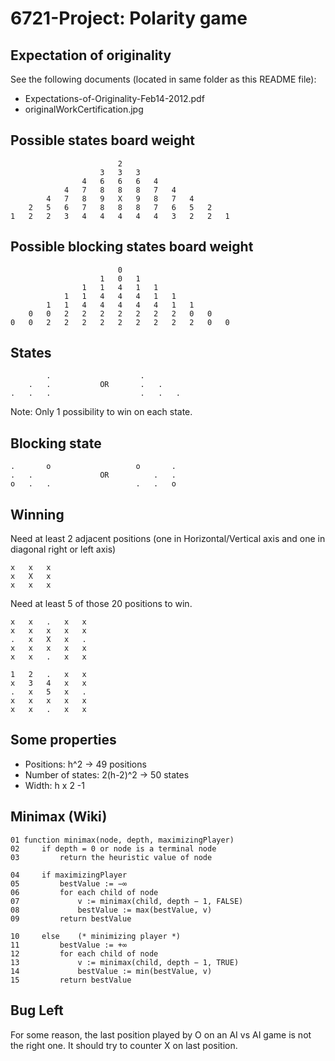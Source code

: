 # 6721-Project: Polarity game


Expectation of originality
--------------------------

See the following documents (located in same folder as this README file):

* Expectations-of-Originality-Feb14-2012.pdf
* originalWorkCertification.jpg

Possible states board weight
----------------------------

                            2
                        3   3   3
                    4   6   6   6   4
                4   7   8   8   8   7   4
            4   7   8   9   X   9   8   7   4
        2   5   6   7   8   8   8   7   6   5   2
    1   2   2   3   4   4   4   4   4   3   2   2   1


Possible blocking states board weight
-------------------------------------

                            0
                        1   0   1
                    1   1   4   1   1
                1   1   4   4   4   1   1
            1   1   4   4   4   4   4   1   1
        0   0   2   2   2   2   2   2   2   0   0
    0   0   2   2   2   2   2   2   2   2   2   0   0



States
------

            .                    .
        .   .           OR       .   .
    .   .   .                    .   .   .

Note: Only 1 possibility to win on each state.


Blocking state
--------------

    .       o                   o       .
    .   .               OR          .   .
    o   .   .                   .   .   o
    
Winning
-------

Need at least 2 adjacent positions 
(one in Horizontal/Vertical axis and one in diagonal right or left axis)

    x   x   x
    x   X   x
    x   x   x

Need at least 5 of those 20 positions to win.    

    x   x   .   x   x
    x   x   x   x   x
    .   x   X   x   .
    x   x   x   x   x
    x   x   .   x   x 
    
    1   2   .   x   x
    x   3   4   x   x
    .   x   5   x   .
    x   x   x   x   x
    x   x   .   x   x 


Some properties
--------------------------------

* Positions: h^2                          -> 49 positions
* Number of states: 2(h-2)^2              -> 50 states
* Width: h x 2 -1


Minimax (Wiki)
--------------

    01 function minimax(node, depth, maximizingPlayer)
    02     if depth = 0 or node is a terminal node
    03         return the heuristic value of node

    04     if maximizingPlayer
    05         bestValue := −∞
    06         for each child of node
    07             v := minimax(child, depth − 1, FALSE)
    08             bestValue := max(bestValue, v)
    09         return bestValue

    10     else    (* minimizing player *)
    11         bestValue := +∞
    12         for each child of node
    13             v := minimax(child, depth − 1, TRUE)
    14             bestValue := min(bestValue, v)
    15         return bestValue

Bug Left
--------

For some reason, the last position played by O on an AI vs AI
game is not the right one. It should try to counter X on last position.
